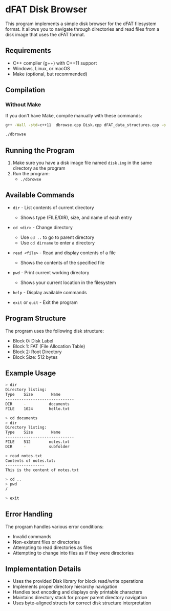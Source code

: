# dFAT Disk Browser

This program implements a simple disk browser for the dFAT filesystem format. It allows you to navigate through directories and read files from a disk image that uses the dFAT format.

## Requirements

- C++ compiler (g++) with C++11 support
- Windows, Linux, or macOS
- Make (optional, but recommended)

## Compilation


### Without Make

If you don't have Make, compile manually with these commands:
```bash
g++ -Wall -std=c++11  dbrowse.cpp Disk.cpp dFAT_data_structures.cpp -o dbrowse

./dbrowse
```

## Running the Program

1. Make sure you have a disk image file named `disk.img` in the same directory as the program
2. Run the program:
   - `./dbrowse`

## Available Commands

- `dir` - List contents of current directory
  - Shows type (FILE/DIR), size, and name of each entry
  
- `cd <dir>` - Change directory
  - Use `cd ..` to go to parent directory
  - Use `cd dirname` to enter a directory

- `read <file>` - Read and display contents of a file
  - Shows the contents of the specified file

- `pwd` - Print current working directory
  - Shows your current location in the filesystem

- `help` - Display available commands

- `exit` or `quit` - Exit the program

## Program Structure

The program uses the following disk structure:
- Block 0: Disk Label
- Block 1: FAT (File Allocation Table)
- Block 2: Root Directory
- Block Size: 512 bytes

## Example Usage

```bash
> dir
Directory listing:
Type    Size        Name
------------------------------
DIR     -          documents
FILE    1024       hello.txt

> cd documents
> dir
Directory listing:
Type    Size        Name
------------------------------
FILE    512        notes.txt
DIR     -          subfolder

> read notes.txt
Contents of notes.txt:
-----------------
This is the content of notes.txt

> cd ..
> pwd
/

> exit
```

## Error Handling

The program handles various error conditions:
- Invalid commands
- Non-existent files or directories
- Attempting to read directories as files
- Attempting to change into files as if they were directories

## Implementation Details

- Uses the provided Disk library for block read/write operations
- Implements proper directory hierarchy navigation
- Handles text encoding and displays only printable characters
- Maintains directory stack for proper parent directory navigation
- Uses byte-aligned structs for correct disk structure interpretation


